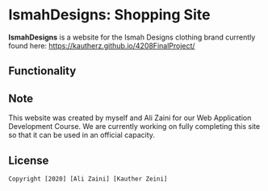 # IsmahDesigns: Shopping Site 

**IsmahDesigns** is a website for the Ismah Designs clothing brand currently found here: https://kautherz.github.io/4208FinalProject/

## Functionality

## Note

This website was created by myself and Ali Zaini for our Web Application Development Course. We are currently working on fully completing this site so that it can be used in an official capacity. 

## License

    Copyright [2020] [Ali Zaini] [Kauther Zeini]
